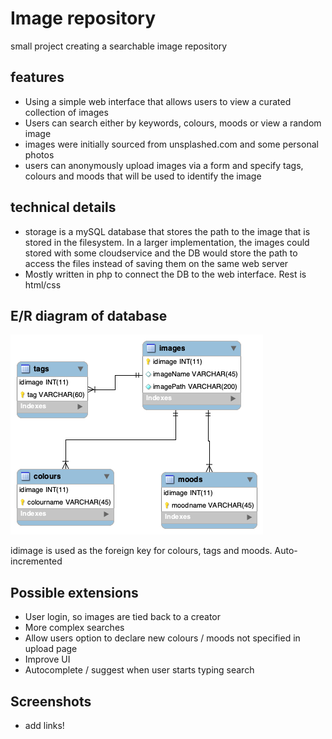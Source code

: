 # Image repository

small project creating a searchable image repository

## features
* Using a simple web interface that allows users to view a curated collection of images
* Users can search either by keywords, colours, moods or view a random image
* images were initially sourced from unsplashed.com and some personal photos
* users can anonymously upload images via a form and specify tags, colours and moods that will be used to identify the image

## technical details
* storage is a mySQL database that stores the path to the image that is stored in the filesystem. In a larger implementation, the images could stored with some cloudservice and the DB would store the path to access the files instead of saving them on the same web server
* Mostly written in php to connect the DB to the web interface. Rest is html/css


## E/R diagram of database

![ER diagram](https://github.com/EmiliaSe/Image-Repository/blob/master/documentation/DB%20ER%20diagram.png)

idimage is used as the foreign key for colours, tags and moods. Auto-incremented

## Possible extensions

* User login, so images are tied back to a creator
* More complex searches
* Allow users option to declare new colours / moods not specified in upload page
* Improve UI
* Autocomplete / suggest when user starts typing search

## Screenshots

* add links!
